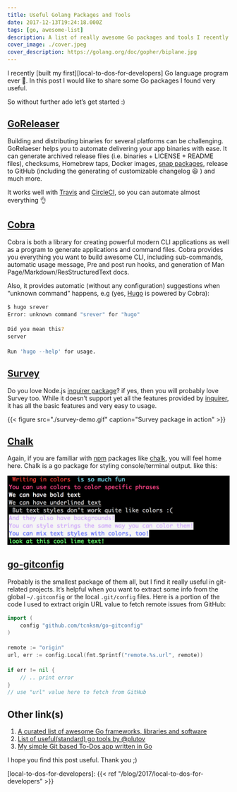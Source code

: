 ```yaml
---
title: Useful Golang Packages and Tools
date: 2017-12-13T19:24:18.000Z
tags: [go, awesome-list]
description: A list of really awesome Go packages and tools I recently discovered
cover_image: ./cover.jpeg
cover_description: https://golang.org/doc/gopher/biplane.jpg
---
```


I recently [built my first][local-to-dos-for-developers] Go language program ever 🙌. In this post I would like to share some Go packages I found very useful.

So without further ado let’s get started :)

## [GoReleaser][goreleaser]

Building and distributing binaries for several platforms can be challenging. GoRelaeser helps you to automate delivering your app binaries with ease. It can generate archived release files (i.e. binaries + LICENSE + README files), checksums, Homebrew taps, Docker images, [snap packages](http://snapcraft.io), release to GitHub (including the generating of customizable changelog 😃 ) and much more.

It works well with [Travis](http://travis-ci.org) and [CircleCI](https://circleci.com), so you can automate almost everything 👌

## [Cobra][cobra]

Cobra is both a library for creating powerful modern CLI applications as well as a program to generate applications and command files. Cobra provides you everything you want to build awesome CLI, including sub-commands, automatic usage message, Pre and post run hooks, and generation of Man Page/Markdown/ResStructuredText docs.

Also, it provides automatic (without any configuration) suggestions when “unknown command” happens, e.g (yes, [Hugo](https://gohugo.io/) is powered by Cobra):

```bash
$ hugo srever
Error: unknown command "srever" for "hugo"

Did you mean this?
server

Run 'hugo --help' for usage.
```

## [Survey][survey]

Do you love Node.js [inquirer package](https://www.npmjs.com/package/inquirer)? if yes, then you will probably love Survey too. While it doesn’t support yet all the features provided by [inquirer](https://www.npmjs.com/package/inquirer), it has all the basic features and very easy to usage.

{{< figure src="./survey-demo.gif" caption="Survey package in action"   >}}

## [Chalk][chalk]

Again, if you are familiar with [npm](http://npmjs.org) packages like [chalk](https://www.npmjs.com/package/chalk), you will feel home here. Chalk is a go package for styling console/terminal output. like this:

![](./chalk.png)

## [go-gitconfig][go-gitconfig]

Probably is the smallest package of them all, but I find it really useful in git-related projects. It’s helpful when you want to extract some info from the global `~/.gitconfig` or the local `.git/config` files. Here is a portion of the code I used to extract origin URL value to fetch remote issues from GitHub:

```go
import (
    config "github.com/tcnksm/go-gitconfig"
)

remote := "origin"
url, err := config.Local(fmt.Sprintf("remote.%s.url", remote))

if err != nil {
    // .. print error
}
// use "url" value here to fetch from GitHub
```

## Other link(s)

1. [A curated list of awesome Go frameworks, libraries and software](https://github.com/avelino/awesome-go)
2. [List of useful(standard) go tools by @plutov](http://pliutau.com/go-tools-are-awesome/)
3. [My simple Git based To-Dos app written in Go](https://git.io/todos)

I hope you find this post useful. Thank you ;)

[local-to-dos-for-developers]: {{< ref "/blog/2017/local-to-dos-for-developers" >}}

[goreleaser]: http://github.com/goreleaser/
[go-gitconfig]: https://github.com/tcnksm/go-gitconfig
[chalk]: https://godoc.org/github.com/ttacon/chalk
[survey]: https://github.com/AlecAivazis/survey
[cobra]: https://github.com/spf13/cobra
